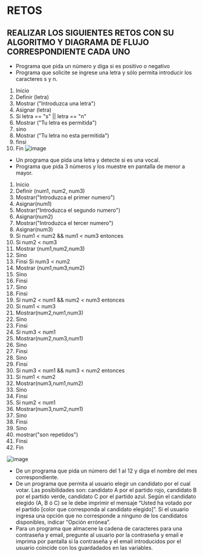 # RETOS
## REALIZAR LOS SIGUIENTES RETOS CON SU ALGORITMO Y DIAGRAMA DE FLUJO CORRESPONDIENTE CADA UNO 

* Programa que pida un número y diga si es positivo o negativo
* Programa que solicite se ingrese una letra y sólo permita introducir los caracteres s y n.

1. Inicio
2. Definir (letra)
3. Mostrar ("Introduzca una letra")
4. Asignar (letra)
5. Si letra == "s" || letra == "n"
6. Mostrar ("Tu letra es permitida")
7. sino
8. Mostrar ("Tu letra no esta permitida")
9. finsi
10. Fin
![image](https://user-images.githubusercontent.com/34118685/164291189-489fe20c-2507-4c3c-a566-313bcbddfa95.png)





* Un programa que pida una letra y detecte si es una vocal. 
* Programa que pida 3 números y los muestre en pantalla de menor a mayor.  

1. Inicio
2. Definir (num1, num2, num3)
3. Mostrar("Introduzca el primer numero")
4. Asignar(num1)
5. Mostrar("Introduzca el segundo numero")
6. Asignar(num2)
7. Mostrar("Introduzca el tercer numero")
8. Asignar(num3)
9. Si num1 < num2 && num1 < num3 entonces
10.   Si num2 < num3
11.   Mostrar (num1,num2,num3)
12.   Sino
13.   Finsi
      Si num3 < num2
14.   Mostrar (num1,num3,num2)
15.   Sino
16.   Finsi
17. Sino
18. Finsi
19. Si num2 < num1 && num2 < num3 entonces
20.   Si num1 < num3
21.   Mostrar(num2,num1,num3)
22.   Sino
23.   Finsi
24.   Si num3 < num1
25.   Mostrar(num2,num3,num1)
26.   Sino
27.   Finsi
28. Sino
29. Finsi
30. Si num3 < num1 && num3 < num2 entonces
31.   Si num1 < num2
32.   Mostrar(num3,num1,num2)
33.   Sino
34.   Finsi
35.   Si num2 < num1
36.   Mostrar(num3,num2,num1)
37.   Sino 
38.   Finsi
39. Sino
40. mostrar("son repetidos")
41. Finsi
42. Fin

![image](https://user-images.githubusercontent.com/34118685/164295175-c4b867dd-441a-4f7b-8979-35211b0bdb8c.png)




* De un programa que pida un número del 1 al 12 y diga el nombre del mes correspondiente.
* De un programa que permita al usuario elegir un candidato por el cual votar. Las posibilidades son: candidato A por el partido rojo, candidato B por el partido verde, candidato C por el partido azul. Según el candidato elegido (A, B ó C) se le debe imprimir el mensaje “Usted ha votado por el partido [color que corresponda al candidato elegido]”. Si el usuario ingresa una opción que no corresponde a ninguno de los candidatos disponibles, indicar “Opción errónea”.
* Para un programa que almacene la cadena de caracteres para una contraseña y email, pregunte al usuario por la contraseña y email e imprima por pantalla si la contraseña y el email introducidos por el usuario coincide con los guardadados en las variables.
